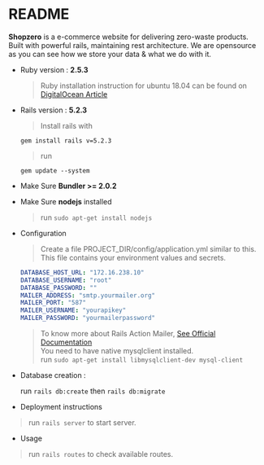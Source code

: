 # README

**Shopzero** is a e-commerce website for delivering zero-waste products.
Built with powerful rails, maintaining rest architecture. We are opensource as you can see how we store your data & what we do with it.

* Ruby version : **2.5.3**
  > Ruby installation instruction for ubuntu 18.04 can be found on [DigitalOcean Article](https://www.digitalocean.com/community/tutorials/how-to-install-ruby-on-rails-with-rbenv-on-ubuntu-18-04)

* Rails version : **5.2.3**
  > Install rails with 
  ```
  gem install rails v=5.2.3
  ```   
  > run 
  ```
  gem update --system
  ```

* Make Sure  **Bundler >= 2.0.2**

* Make Sure  **nodejs** installed
  > run `sudo apt-get install nodejs`

* Configuration

  > Create a file PROJECT_DIR/config/application.yml similar to this. This file contains your environment values and secrets.
    ```yaml
    DATABASE_HOST_URL: "172.16.238.10"
    DATABASE_USERNAME: "root"
    DATABASE_PASSWORD: ""
    MAILER_ADDRESS: "smtp.yourmailer.org"
    MAILER_PORT: "587"
    MAILER_USERNAME: "yourapikey"
    MAILER_PASSWORD: "yourmailerpassword"
  ```    
  > To know more about Rails Action Mailer, [See Official Documentation](https://guides.rubyonrails.org/action_mailer_basics.html)    
  > You need to have native mysqlclient installed.   
  > run `sudo apt-get install libmysqlclient-dev mysql-client`

* Database creation : 
  
  run  `rails db:create`
  then `rails db:migrate`

* Deployment instructions
  
 > run `rails server` to start server.
  
* Usage

> run `rails routes` to check available routes.


